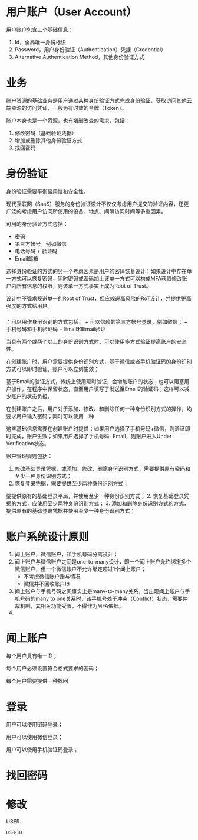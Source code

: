 # 用户账户（User Account）

用户账户包含三个基础信息：

1. Id，全局唯一身份标识
2. Password，用户身份验证（Authentication）凭据（Credential）
3. Alternative Authentication Method，其他身份验证方式

# 业务

账户资源的基础业务是用户通过某种身份验证方式完成身份验证，获取访问其他云端资源的访问凭证，一般为有时效的令牌（Token）。

账户本身也是一个资源，也有增删改查的需求，包括：

1. 修改密码（基础验证凭据）
2. 增加或删除其他身份验证方式
3. 找回密码

# 身份验证

身份验证需要平衡易用性和安全性。

现代互联网（SaaS）服务的身份验证设计不仅仅考虑用户提交的验证内容，还更广泛的考虑用户访问所使用的设备、地点、间隔访问时间等多重因素。

可用的身份验证方式包括：

+ 密码
+ 第三方帐号，例如微信
+ 电话号码 + 验证码
+ Email邮箱

选择身份验证的方式的另一个考虑因素是用户的密码恢复设计；如果设计中存在单一方式可以恢复密码，同时密码或密码加上该单一方式可以构成MFA获取修改账户内所有信息的权限，则该单一方式事实上成为Root of Trust。

设计中不强求规避单一的Root of Trust，但应规避高风险的RoT设计，并提供更高强度的方式给用户。







### 

；可以用作身份识别的方式包括：
    + 可以信赖的第三方帐号登录，例如微信；
    + 手机号码和手机验证码
    + Email和Email验证

当具有两个或两个以上的身份识别方式时，可以使用多方式验证提高账户的安全性。

在创建账户时，用户需要提供身份识别方式，基于微信或者手机验证码的身份识别方式可以即时验证，账户可以立刻生效；

基于Email的验证方式，传统上使用延时验证，会增加账户的状态；也可以阻塞用户操作，在程序中保留状态，直至用户填写了发送至Email的验证码；这样可以减少账户的状态负担。

在创建账户之后，用户对于添加、修改、和删除任何一种身份识别方式的操作，均要求用户输入密码；同时可以使用一种


这些基础信息需要在创建账户时提供；如果用户选择了手机号码+微信，则验证即时完成，账户生效；如果用户选择了手机号码+Email，则账户进入Under Verification状态。

账户管理规则包括：

1. 修改基础登录凭据，或添加、修改、删除身份识别方式，需要提供原有密码和至少一种身份识别方式；
2. 恢复登录凭据，需要提供至少两种身份识别方式；

要提供原有的基础登录平局，并使用至少一种身份识别方式；
2. 恢复基础登录凭据的方式，应使用至少两种身份识别方式；
3. 添加和删除身份识别方式的方式，提供原有的基础登录凭据并使用至少一种身份识别方式；

# 账户系统设计原则

1. 闻上账户，微信账户，和手机号码分离设计；
2. 闻上账户与微信账户之间是one-to-many设计，即一个闻上账户允许绑定多个微信账户，但一个微信账户不允许绑定超过1个闻上账户；
    + 不考虑微信账户赠与情况
    + 微信并不回收账户Id
3. 闻上账户与手机号码之间事实上是many-to-many关系，当出现闻上账户与手机号码的many to one关系时，该手机号处于冲突（Conflict）状态，需要仲裁机制，其相关功能受限，不得作为MFA依据。
4. 

# 闻上账户

每个用户具有唯一ID；

每个用户必须设置符合格式要求的密码；

每个用户需要提供一种找回

# 登录

用户可以使用密码登录；

用户可以使用微信登录；

用户可以使用手机验证码登录；

# 找回密码

# 修改

USER

```
USERID

```